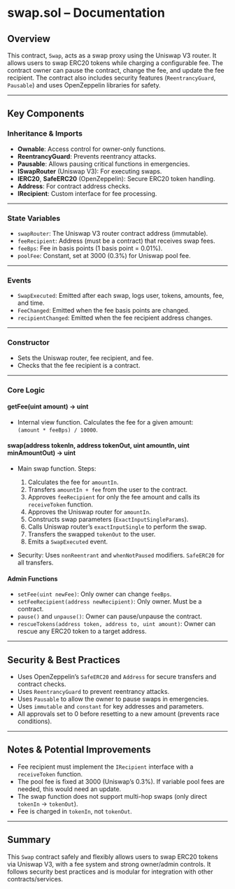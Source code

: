 
# swap.sol – Documentation

## Overview

This contract, `Swap`, acts as a swap proxy using the Uniswap V3 router. It allows users to swap ERC20 tokens while charging a configurable fee. The contract owner can pause the contract, change the fee, and update the fee recipient. The contract also includes security features (`ReentrancyGuard`, `Pausable`) and uses OpenZeppelin libraries for safety.

---

## Key Components

### Inheritance & Imports

- **Ownable**: Access control for owner-only functions.
- **ReentrancyGuard**: Prevents reentrancy attacks.
- **Pausable**: Allows pausing critical functions in emergencies.
- **ISwapRouter** (Uniswap V3): For executing swaps.
- **IERC20**, **SafeERC20** (OpenZeppelin): Secure ERC20 token handling.
- **Address**: For contract address checks.
- **IRecipient**: Custom interface for fee processing.

---

### State Variables

- `swapRouter`: The Uniswap V3 router contract address (immutable).
- `feeRecipient`: Address (must be a contract) that receives swap fees.
- `feeBps`: Fee in basis points (1 basis point = 0.01%).
- `poolFee`: Constant, set at 3000 (0.3%) for Uniswap pool fee.

---

### Events

- `SwapExecuted`: Emitted after each swap, logs user, tokens, amounts, fee, and time.
- `FeeChanged`: Emitted when the fee basis points are changed.
- `recipientChanged`: Emitted when the fee recipient address changes.

---

### Constructor

- Sets the Uniswap router, fee recipient, and fee.
- Checks that the fee recipient is a contract.

---

### Core Logic

#### getFee(uint amount) → uint

- Internal view function. Calculates the fee for a given amount:  
  `(amount * feeBps) / 10000`.

#### swap(address tokenIn, address tokenOut, uint amountIn, uint minAmountOut) → uint

- Main swap function. Steps:
  1. Calculates the fee for `amountIn`.
  2. Transfers `amountIn + fee` from the user to the contract.
  3. Approves `feeRecipient` for only the fee amount and calls its `receiveToken` function.
  4. Approves the Uniswap router for `amountIn`.
  5. Constructs swap parameters (`ExactInputSingleParams`).
  6. Calls Uniswap router’s `exactInputSingle` to perform the swap.
  7. Transfers the swapped `tokenOut` to the user.
  8. Emits a `SwapExecuted` event.

- Security: Uses `nonReentrant` and `whenNotPaused` modifiers. `SafeERC20` for all transfers.

#### Admin Functions

- `setFee(uint newFee)`: Only owner can change `feeBps`.
- `setFeeRecipient(address newRecipient)`: Only owner. Must be a contract.
- `pause()` and `unpause()`: Owner can pause/unpause the contract.
- `rescueTokens(address token, address to, uint amount)`: Owner can rescue any ERC20 token to a target address.

---

## Security & Best Practices

- Uses OpenZeppelin’s `SafeERC20` and `Address` for secure transfers and contract checks.
- Uses `ReentrancyGuard` to prevent reentrancy attacks.
- Uses `Pausable` to allow the owner to pause swaps in emergencies.
- Uses `immutable` and `constant` for key addresses and parameters.
- All approvals set to 0 before resetting to a new amount (prevents race conditions).

---

## Notes & Potential Improvements

- Fee recipient must implement the `IRecipient` interface with a `receiveToken` function.
- The pool fee is fixed at 3000 (Uniswap’s 0.3%). If variable pool fees are needed, this would need an update.
- The swap function does not support multi-hop swaps (only direct `tokenIn` → `tokenOut`).
- Fee is charged in `tokenIn`, not `tokenOut`.

---

## Summary

This `Swap` contract safely and flexibly allows users to swap ERC20 tokens via Uniswap V3, with a fee system and strong owner/admin controls. It follows security best practices and is modular for integration with other contracts/services.

